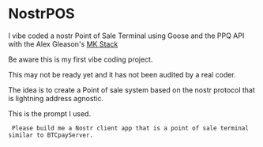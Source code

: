 # NostrPOS
I vibe coded a nostr Point of Sale Terminal using Goose and the PPQ API with the Alex Gleason's [MK Stack](https://gitlab.com/soapbox-pub/mkstack)

Be aware this is my first vibe coding project.

This may not be ready yet and it has not been audited by a real coder.

The idea is to create a Point of sale system based on the nostr protocol that is lightning address agnostic.

This is the prompt I used.

` Please build me a Nostr client app that is a point of sale terminal similar to BTCpayServer.`
